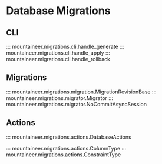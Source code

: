 # Database Migrations

## CLI

::: mountaineer.migrations.cli.handle_generate
::: mountaineer.migrations.cli.handle_apply
::: mountaineer.migrations.cli.handle_rollback

## Migrations

::: mountaineer.migrations.migration.MigrationRevisionBase
::: mountaineer.migrations.migrator.Migrator
::: mountaineer.migrations.migrator.NoCommitAsyncSession

## Actions

::: mountaineer.migrations.actions.DatabaseActions

::: mountaineer.migrations.actions.ColumnType
::: mountaineer.migrations.actions.ConstraintType
